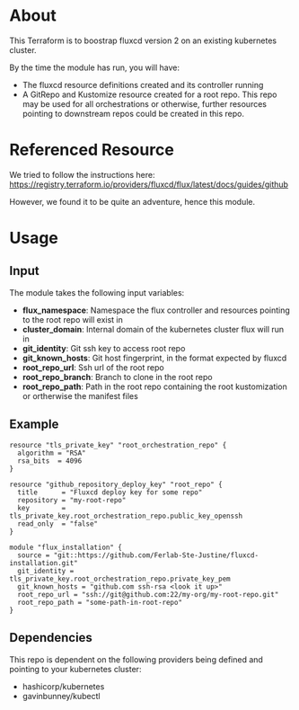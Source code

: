 # About

This Terraform is to boostrap fluxcd version 2 on an existing kubernetes cluster.

By the time the module has run, you will have:
- The fluxcd resource definitions created and its controller running
- A GitRepo and Kustomize resource created for a root repo. This repo may be used for all orchestrations or otherwise, further resources pointing to downstream repos could be created in this repo.

# Referenced Resource

We tried to follow the instructions here: https://registry.terraform.io/providers/fluxcd/flux/latest/docs/guides/github

However, we found it to be quite an adventure, hence this module.

# Usage

## Input

The module takes the following input variables:

- **flux_namespace**: Namespace the flux controller and resources pointing to the root repo will exist in
- **cluster_domain**: Internal domain of the kubernetes cluster flux will run in
- **git_identity**: Git ssh key to access root repo
- **git_known_hosts**: Git host fingerprint, in the format expected by fluxcd
- **root_repo_url**: Ssh url of the root repo
- **root_repo_branch**: Branch to clone in the root repo
- **root_repo_path**: Path in the root repo containing the root kustomization or ortherwise the manifest files

## Example

```
resource "tls_private_key" "root_orchestration_repo" {
  algorithm = "RSA"
  rsa_bits  = 4096
}

resource "github_repository_deploy_key" "root_repo" {
  title      = "Fluxcd deploy key for some repo"
  repository = "my-root-repo"
  key        = tls_private_key.root_orchestration_repo.public_key_openssh
  read_only  = "false"
}

module "flux_installation" {
  source = "git::https://github.com/Ferlab-Ste-Justine/fluxcd-installation.git"
  git_identity = tls_private_key.root_orchestration_repo.private_key_pem
  git_known_hosts = "github.com ssh-rsa <look it up>"
  root_repo_url = "ssh://git@github.com:22/my-org/my-root-repo.git"
  root_repo_path = "some-path-in-root-repo"
}
```

## Dependencies

This repo is dependent on the following providers being defined and pointing to your kubernetes cluster:
- hashicorp/kubernetes
- gavinbunney/kubectl